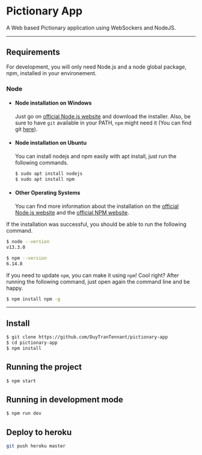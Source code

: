# Pictionary App

A Web based Pictionary application using WebSockers and NodeJS.

---

## Requirements

For development, you will only need Node.js and a node global package, npm, installed in your environement.

### Node

- #### Node installation on Windows

  Just go on [official Node.js website](https://nodejs.org/) and download the installer.
Also, be sure to have `git` available in your PATH, `npm` might need it (You can find git [here](https://git-scm.com/)).

- #### Node installation on Ubuntu

  You can install nodejs and npm easily with apt install, just run the following commands.

  ```bash
  $ sudo apt install nodejs
  $ sudo apt install npm
  ```

- #### Other Operating Systems

  You can find more information about the installation on the [official Node.js website](https://nodejs.org/) and the [official NPM website](https://npmjs.org/).

If the installation was successful, you should be able to run the following command.

```bash
$ node --version
v13.3.0
```

```bash
$ npm --version
6.14.8
```

If you need to update `npm`, you can make it using `npm`! Cool right? After running the following command, just open again the command line and be happy.

```bash
$ npm install npm -g
```

---

## Install

```bash
$ git clone https://github.com/DuyTranTennant/pictionary-app
$ cd pictionary-app
$ npm install
```

## Running the project

```bash
$ npm start
```

## Running in development mode

```bash
$ npm run dev
```

## Deploy to heroku

```bash
git push heroku master
```